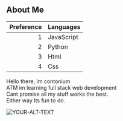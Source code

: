 ## About Me

| Preference | Languages |
|-----:|-----------|
|     1| JavaScript|
|     2| Python    |
|     3| Html       |
|     4| Css      |

Hello there, Im contonium
<br>
ATM im learning full stack web development
<br>
Cant promise all my stuff works the best.
<br>
Either way Its fun to do.


<picture>
 <source media="(prefers-color-scheme: dark)" srcset="https://encrypted-tbn0.gstatic.com/images?q=tbn:ANd9GcQLlQKMBphewPT81Tic_4m-w43zD3rHdqshyA&s">
 <source media="(prefers-color-scheme: light)" srcset="https://encrypted-tbn0.gstatic.com/images?q=tbn:ANd9GcSMyA3rwqud5rKwSO4QI7_9zYPCiSp_uS_kZw&s">
 <img alt="YOUR-ALT-TEXT" src="YOUR-DEFAULT-IMAGE">
</picture>
